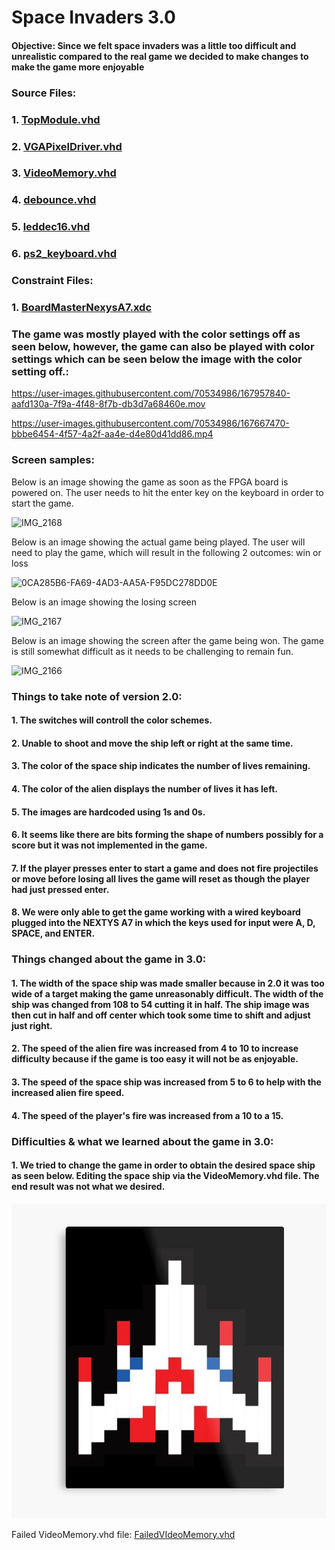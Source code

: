 # Space Invaders 3.0


#### Objective: Since we felt space invaders was a little too difficult and unrealistic compared to the real game we decided to make changes to make the game more enjoyable

### Source Files: 

### 1. [TopModule.vhd](./TopModule.vhd)

### 2. [VGAPixelDriver.vhd](./VGAPixelDriver.vhd)

### 3. [VideoMemory.vhd](./VideoMemory.vhd)

### 4. [debounce.vhd](./debounce.vhd)

### 5. [leddec16.vhd](./leddec16.vhd)

### 6. [ps2_keyboard.vhd](./ps2_keyboard.vhd)

### Constraint Files: 

### 1. [BoardMasterNexysA7.xdc](./BoardMasterNexysA7.xdc)


### The game was mostly played with the color settings off as seen below, however, the game can also be played with color settings which can be seen below the image with the color setting off.:

https://user-images.githubusercontent.com/70534986/167957840-aafd130a-7f9a-4f48-8f7b-db3d7a68460e.mov

https://user-images.githubusercontent.com/70534986/167667470-bbbe6454-4f57-4a2f-aa4e-d4e80d41dd86.mp4

### Screen samples:

Below is an image showing the game as soon as the FPGA board is powered on. The user needs to hit the enter key on the keyboard in order to start the game.

![IMG_2168](https://user-images.githubusercontent.com/70534986/167956710-839623b3-a978-4757-89cd-5429d8cb44ec.jpg)

Below is an image showing the actual game being played. The user will need to play the game, which will result in the following 2 outcomes: win or loss

![0CA285B6-FA69-4AD3-AA5A-F95DC278DD0E](https://user-images.githubusercontent.com/70534986/167956667-797a8010-3e97-4820-9a10-25a6ce4fd686.jpg)

Below is an image showing the losing screen

![IMG_2167](https://user-images.githubusercontent.com/70534986/167956692-6a9f9bf8-4bc1-48e8-b178-dd29006a1e26.jpg)

Below is an image showing the screen after the game being won. The game is still somewhat difficult as it needs to be challenging to remain fun. 

![IMG_2166](https://user-images.githubusercontent.com/70534986/167956677-81350662-5cd3-43d1-80cf-e939b32c77e4.jpg)


### Things to take note of version 2.0:

#### 1. The switches will controll the color schemes.
#### 2. Unable to shoot and move the ship left or right at the same time.
#### 3. The color of the space ship indicates the number of lives remaining.
#### 4. The color of the alien displays the number of lives it has left.
#### 5. The images are hardcoded using 1s and 0s.
#### 6. It seems like there are bits forming the shape of numbers possibly for a score but it was not implemented in the game.
#### 7. If the player presses enter to start a game and does not fire projectiles or move before losing all lives the game will reset as though the player had just pressed enter. 
#### 8. We were only able to get the game working with a wired keyboard plugged into the NEXTYS A7 in which the keys used for input were A, D, SPACE, and ENTER.

### Things changed about the game in 3.0:
#### 1. The width of the space ship was made smaller because in 2.0 it was too wide of a target making the game unreasonably difficult. The width of the ship was changed from 108 to 54 cutting it in half. The ship image was then cut in half and off center which took some time to shift and adjust just right.
#### 2. The speed of the alien fire was increased from 4 to 10 to increase difficulty because if the game is too easy it will not be as enjoyable.
#### 3. The speed of the space ship was increased from 5 to 6 to help with the increased alien fire speed.
#### 4. The speed of the player's fire was increased from a 10 to a 15.

### Difficulties & what we learned about the game in 3.0:

#### 1. We tried to change the game in order to obtain the desired space ship as seen below. Editing the space ship via the VideoMemory.vhd file. The end result was not what we desired. 

![This is an image](https://github.com/Hlederma/CPE-487/blob/00740e0ecfebe8df7a87710e1b33130e2524d8b9/Final%20Project/DesiredShip.png)

Failed VideoMemory.vhd file: [FailedVIdeoMemory.vhd](./FailedVIdeoMemory.vhd)
